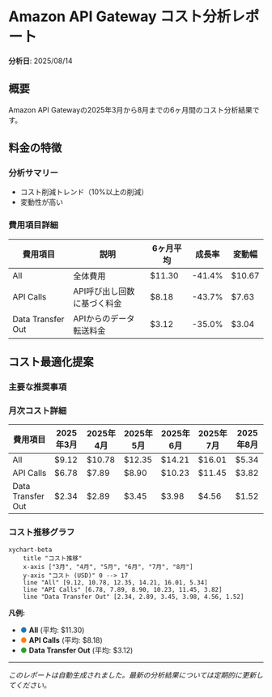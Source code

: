 # Amazon API Gateway コスト分析レポート

**分析日**: 2025/08/14

## 概要

Amazon API Gatewayの2025年3月から8月までの6ヶ月間のコスト分析結果です。

## 料金の特徴

### 分析サマリー
- コスト削減トレンド（10%以上の削減）
- 変動性が高い

### 費用項目詳細

| 費用項目 | 説明 | 6ヶ月平均 | 成長率 | 変動幅 |
|---------|------|----------|--------|--------|
| All | 全体費用 | $11.30 | -41.4% | $10.67 |
| API Calls | API呼び出し回数に基づく料金 | $8.18 | -43.7% | $7.63 |
| Data Transfer Out | APIからのデータ転送料金 | $3.12 | -35.0% | $3.04 |

## コスト最適化提案

### 主要な推奨事項

### 月次コスト詳細

| 費用項目 | 2025年3月 | 2025年4月 | 2025年5月 | 2025年6月 | 2025年7月 | 2025年8月 |
|---------|---------|---------|---------|---------|---------|---------|
| All | $9.12 | $10.78 | $12.35 | $14.21 | $16.01 | $5.34 |
| API Calls | $6.78 | $7.89 | $8.90 | $10.23 | $11.45 | $3.82 |
| Data Transfer Out | $2.34 | $2.89 | $3.45 | $3.98 | $4.56 | $1.52 |

### コスト推移グラフ

```mermaid
xychart-beta
    title "コスト推移"
    x-axis ["3月", "4月", "5月", "6月", "7月", "8月"]
    y-axis "コスト (USD)" 0 --> 17
    line "All" [9.12, 10.78, 12.35, 14.21, 16.01, 5.34]
    line "API Calls" [6.78, 7.89, 8.90, 10.23, 11.45, 3.82]
    line "Data Transfer Out" [2.34, 2.89, 3.45, 3.98, 4.56, 1.52]
```

**凡例:**
- <span style="color:#1f77b4">●</span> **All** (平均: $11.30)
- <span style="color:#ff7f0e">●</span> **API Calls** (平均: $8.18)
- <span style="color:#2ca02c">●</span> **Data Transfer Out** (平均: $3.12)

---
*このレポートは自動生成されました。最新の分析結果については定期的に更新してください。*
